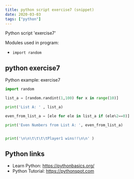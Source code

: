 ```yaml
---
title: python script exercise7 (snippet)
date: 2020-03-03
tags: ["python"]
---
```

Python script 'exercise7'


Modules used in program: 
* `import random`

## python exercise7

Python example: exercise7

```python
import random

list_a = [random.randint(1,100) for x in range(10)]

print('List A: ' , list_a)

even_from_list_a = [ele for ele in list_a if (ele%2==0)]

print('Even Numbers from List A: ', even_from_list_a)


print('\n\n\t\t\t\tPlayer1 wins!!\n\n' )


```

## Python links

- Learn Python: https://pythonbasics.org/
- Python Tutorial: https://pythonspot.com
